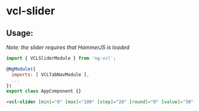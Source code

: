 # vcl-slider

## Usage:

_Note: the slider requires that HammerJS is loaded_

```js
import { VCLSliderModule } from 'ng-vcl';

@NgModule({
  imports: [ VCLTabNavModule ],
  ...
})
export class AppComponent {}
```

```html
<vcl-slider [min]="0" [max]="100" [step]="20" [round]="0" [value]="30" [scaleNames]="customScaleNames"></vcl-slider>
```
